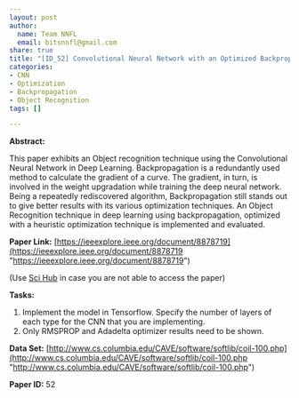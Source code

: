 ```yaml
---
layout: post
author:
  name: Team NNFL
  email: bitsnnfl@gmail.com
share: true
title: "[ID_52] Convolutional Neural Network with an Optimized Backpropagation Technique"
categories:
- CNN
- Optimization
- Backpropagation
- Object Recognition
tags: []

---
```

**Abstract:**

This paper exhibits an Object recognition technique using the Convolutional Neural Network in Deep Learning. Backpropagation is a redundantly used method to calculate the gradient of a curve. The gradient, in turn, is involved in the weight upgradation while training the deep neural network. Being a repeatedly rediscovered algorithm, Backpropagation still stands out to give better results with its various optimization techniques. An Object Recognition technique in deep learning using backpropagation, optimized with a heuristic optimization technique is implemented and evaluated.

**Paper Link:** [https://ieeexplore.ieee.org/document/8878719](https://ieeexplore.ieee.org/document/8878719 "https://ieeexplore.ieee.org/document/8878719")

(Use [Sci Hub](https://sci-hub.tw/ "Sci Hub") in case you are not able to access the paper)

**Tasks:**

1. Implement the model in Tensorflow. Specify the number of layers of each type for the CNN that you are implementing.
2. Only RMSPROP and Adadelta optimizer results need to be shown.

**Data Set:** [http://www.cs.columbia.edu/CAVE/software/softlib/coil-100.php](http://www.cs.columbia.edu/CAVE/software/softlib/coil-100.php "http://www.cs.columbia.edu/CAVE/software/softlib/coil-100.php")

**Paper ID:** 52